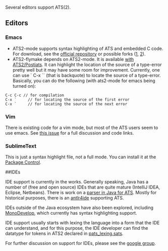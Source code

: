 Several editors support ATS(2). 

## Editors

### Emacs
* ATS2-mode supports syntax highlighting of ATS and embedded C code. For download, see the [official repository](https://github.com/mrd/ats2-mode) or possible forks ([1](https://github.com/githwxi/ATS-Postiats-contrib/blob/master/contrib/libats-/bbarker/emacs/ats2-mode.el), [2](../tree/master/utils/emacs/ats2-mode.el)).
* ATS2-flymake depends on ATS2-mode. It is available [with ATS2/Postiats](../tree/master/utils/emacs/ats2-flymake.el). It can highlight the location of the source of a type-error pretty well but it may have some room for improvement. Currently, one can use ` C-x `` (that is backquote) to locate the source
of a type-error. Basically, you can do the following (with ats2-mode for emacs being turned on):

```
C-c C-c // for compilation
C-x `     // for locating the source of the first error
C-x `     // for locating the source of the next error
```

### Vim 
There is existing code for a vim mode, but most of the ATS users seem to use emacs. See [this issue](https://github.com/githwxi/ATS-Postiats/issues/30) for a full discussion and code links.

### SublimeText
This is just a syntax highlight file, not a full mode. You can install it at the [Package Control](https://sublime.wbond.net/packages/ATS%20Syntax%20Highlight). 


##IDEs

IDE support is currently in the works. Generally speaking, Java has a number of (free and open source) IDEs that are quite mature (IntelliJ IDEA, Eclipse, Netbeans). There is work on a [parser in Java for ATS](https://github.com/alex-ren/org.ats-lang.postiats.jats). Mostly for historical purposes, there is an [antlr4ide](https://github.com/alex-ren/antlr4ide) supporting ATS.

IDEs outside of the Java ecosystem have also been explored, including [MonoDevelop](https://github.com/ashalkhakov/ATS-Postiats-ide), which currently has syntax highlighting support.

IDE support usually starts with lexing the language into a form that the IDE can understand, and for this purpose, the IDE developer can find the datatype for tokens in ATS2 declared in [pats_lexing.sats](https://github.com/githwxi/ATS-Postiats/blob/master/src/pats_lexing.sats). 

For further discussion on support for IDEs, please see the [google group](https://groups.google.com/forum/#!forum/ats-lang-users).



